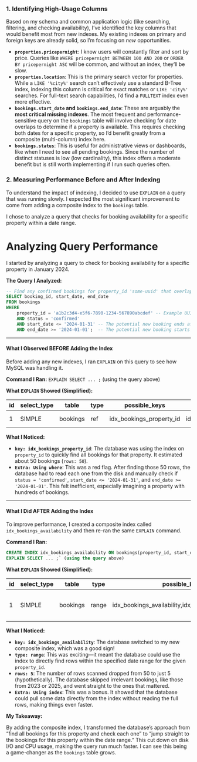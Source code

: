 ### 1. Identifying High-Usage Columns

Based on my schema and common application logic (like searching, filtering, and checking availability), I’ve identified the key columns that would benefit most from new indexes. My existing indexes on primary and foreign keys are already solid, so I’m focusing on _new_ opportunities.

- **`properties.pricepernight`**: I know users will constantly filter and sort by price. Queries like `WHERE pricepernight BETWEEN 100 AND 200` or `ORDER BY pricepernight ASC` will be common, and without an index, they’ll be slow.
- **`properties.location`**: This is the primary search vector for properties. While a `LIKE '%city%'` search can’t effectively use a standard B-Tree index, indexing this column is critical for exact matches or `LIKE 'city%'` searches. For full-text search capabilities, I’d find a `FULLTEXT` index even more effective.
- **`bookings.start_date` and `bookings.end_date`**: These are arguably the **most critical missing indexes**. The most frequent and performance-sensitive query on the `bookings` table will involve checking for date overlaps to determine if a property is available. This requires checking both dates for a specific property, so I’d benefit greatly from a composite (multi-column) index here.
- **`bookings.status`**: This is useful for administrative views or dashboards, like when I need to see all pending bookings. Since the number of distinct statuses is low (low cardinality), this index offers a moderate benefit but is still worth implementing if I run such queries often.

### 2. Measuring Performance Before and After Indexing

To understand the impact of indexing, I decided to use `EXPLAIN` on a query that was running slowly. I expected the most significant improvement to come from adding a composite index to the `bookings` table.

I chose to analyze a query that checks for booking availability for a specific property within a date range.

# Analyzing Query Performance

I started by analyzing a query to check for booking availability for a specific property in January 2024.

**The Query I Analyzed:**

```sql
-- Find any confirmed bookings for property_id 'some-uuid' that overlap with January 2024.
SELECT booking_id, start_date, end_date
FROM bookings
WHERE
    property_id = 'a1b2c3d4-e5f6-7890-1234-567890abcdef' -- Example UUID
    AND status = 'confirmed'
    AND start_date <= '2024-01-31' -- The potential new booking ends after the existing one starts
    AND end_date >= '2024-01-01';  -- The potential new booking starts before the existing one ends
```

---

#### **What I Observed BEFORE Adding the Index**

Before adding any new indexes, I ran `EXPLAIN` on this query to see how MySQL was handling it.

**Command I Ran:**
`EXPLAIN SELECT ... ;` (using the query above)

**What `EXPLAIN` Showed (Simplified):**

| id  | select_type | table    | type | possible_keys            | key                      | key_len | ref   | rows | Extra           |
| --- | ----------- | -------- | ---- | ------------------------ | ------------------------ | ------- | ----- | ---- | --------------- |
| 1   | SIMPLE      | bookings | ref  | idx_bookings_property_id | idx_bookings_property_id | 16      | const | 50   | **Using where** |

**What I Noticed:**

- **`key: idx_bookings_property_id`**: The database was using the index on `property_id` to quickly find all bookings for that property. It estimated about 50 bookings (`rows: 50`).
- **`Extra: Using where`**: This was a red flag. After finding those 50 rows, the database had to read each one from the disk and manually check if `status = 'confirmed'`, `start_date <= '2024-01-31'`, and `end_date >= '2024-01-01'`. This felt inefficient, especially imagining a property with hundreds of bookings.

---

#### **What I Did AFTER Adding the Index**

To improve performance, I created a composite index called `idx_bookings_availability` and then re-ran the same `EXPLAIN` command.

**Command I Ran:**

```sql
CREATE INDEX idx_bookings_availability ON bookings(property_id, start_date, end_date);
EXPLAIN SELECT ... ;` (using the query above)
```

**What `EXPLAIN` Showed (Simplified):**

| id  | select_type | table    | type  | possible_keys                                      | key                           | key_len | ref  | rows  | Extra                        |
| --- | ----------- | -------- | ----- | -------------------------------------------------- | ----------------------------- | ------- | ---- | ----- | ---------------------------- |
| 1   | SIMPLE      | bookings | range | idx_bookings_availability,idx_bookings_property_id | **idx_bookings_availability** | 22      | NULL | **5** | **Using where; Using index** |

**What I Noticed:**

- **`key: idx_bookings_availability`**: The database switched to my new composite index, which was a good sign!
- **`type: range`**: This was exciting—it meant the database could use the index to directly find rows within the specified date range for the given `property_id`.
- **`rows: 5`**: The number of rows scanned dropped from 50 to just 5 (hypothetically). The database skipped irrelevant bookings, like those from 2023 or 2025, and went straight to the ones that mattered.
- **`Extra: Using index`**: This was a bonus. It showed that the database could pull some data directly from the index without reading the full rows, making things even faster.

**My Takeaway:**

By adding the composite index, I transformed the database’s approach from “find all bookings for this property and check each one” to “jump straight to the bookings for this property within the date range.” This cut down on disk I/O and CPU usage, making the query run much faster. I can see this being a game-changer as the `bookings` table grows.
